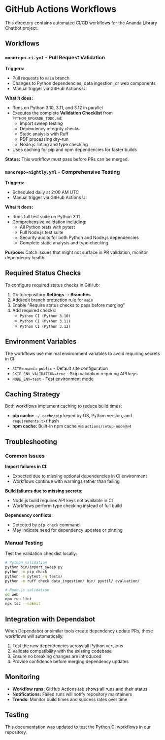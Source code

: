 # GitHub Actions Workflows

This directory contains automated CI/CD workflows for the Ananda Library Chatbot project.

## Workflows

### `monorepo-ci.yml` - Pull Request Validation

**Triggers:**

- Pull requests to `main` branch
- Changes to Python dependencies, data ingestion, or web components
- Manual trigger via GitHub Actions UI

**What it does:**

- Runs on Python 3.10, 3.11, and 3.12 in parallel
- Executes the complete **Validation Checklist** from `PYTHON_UPGRADE_TODO.md`:
  - Import sweep testing
  - Dependency integrity checks
  - Static analysis with Ruff
  - PDF processing dry-run
  - Node.js linting and type checking
- Uses caching for pip and npm dependencies for faster builds

**Status:** This workflow must pass before PRs can be merged.

### `monorepo-nightly.yml` - Comprehensive Testing

**Triggers:**

- Scheduled daily at 2:00 AM UTC
- Manual trigger via GitHub Actions UI

**What it does:**

- Runs full test suite on Python 3.11
- Comprehensive validation including:
  - All Python tests with pytest
  - Full Node.js test suite
  - Security audits for both Python and Node.js dependencies
  - Complete static analysis and type checking

**Purpose:** Catch issues that might not surface in PR validation, monitor dependency health.

## Required Status Checks

To configure required status checks in GitHub:

1. Go to repository **Settings** → **Branches**
2. Add/edit branch protection rule for `main`
3. Enable "Require status checks to pass before merging"
4. Add required checks:
   - `Python CI (Python 3.10)`
   - `Python CI (Python 3.11)`
   - `Python CI (Python 3.12)`

## Environment Variables

The workflows use minimal environment variables to avoid requiring secrets in CI:

- `SITE=ananda-public` - Default site configuration
- `SKIP_ENV_VALIDATION=true` - Skip validation requiring API keys
- `NODE_ENV=test` - Test environment mode

## Caching Strategy

Both workflows implement caching to reduce build times:

- **pip cache:** `~/.cache/pip` keyed by OS, Python version, and `requirements.txt` hash
- **npm cache:** Built-in npm cache via `actions/setup-node@v4`

## Troubleshooting

### Common Issues

**Import failures in CI:**

- Expected due to missing optional dependencies in CI environment
- Workflows continue with warnings rather than failing

**Build failures due to missing secrets:**

- Node.js build requires API keys not available in CI
- Workflows perform type checking instead of full build

**Dependency conflicts:**

- Detected by `pip check` command
- May indicate need for dependency updates or pinning

### Manual Testing

Test the validation checklist locally:

```bash
# Python validation
python bin/import_sweep.py
python -m pip check
python -m pytest -q tests/
python -m ruff check data_ingestion/ bin/ pyutil/ evaluation/

# Node.js validation
cd web
npm run lint
npx tsc --noEmit
```

## Integration with Dependabot

When Dependabot or similar tools create dependency update PRs, these workflows will automatically:

1. Test the new dependencies across all Python versions
2. Validate compatibility with the existing codebase
3. Ensure no breaking changes are introduced
4. Provide confidence before merging dependency updates

## Monitoring

- **Workflow runs:** GitHub Actions tab shows all runs and their status
- **Notifications:** Failed runs will notify repository maintainers
- **Trends:** Monitor build times and success rates over time

## Testing

This documentation was updated to test the Python CI workflows in our repository.
